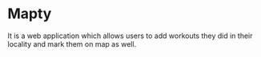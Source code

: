 # Mapty
It is a web application which allows users to add workouts they did in their locality and mark them on map as well.
